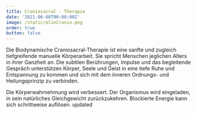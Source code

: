 ```yaml
---
title: Craniosacral - Therapie
date: '2021-06-08T00:00:00Z'
image: /static/elinCranio.png
order: true
button: false
---
```

Die Biodynamische Craniosacral-Therapie ist eine sanfte und zugleich tiefgreifende manuelle Körperarbeit. Sie spricht Menschen jeglichen Alters in ihrer Ganzheit an. Die subtilen Berührungen, Impulse und das begleitende Gespräch unterstützen Körper, Seele und Geist in eine tiefe Ruhe und Entspannung zu kommen und sich mit dem inneren Ordnungs- und Heilungsprinzip zu verbinden.

Die Körperwahrnehmung wird verbessert. Der Organismus wird eingeladen, in sein natürliches Gleichgewicht zurückzukehren. Blockierte Energie kann sich schrittweise auflösen. updated